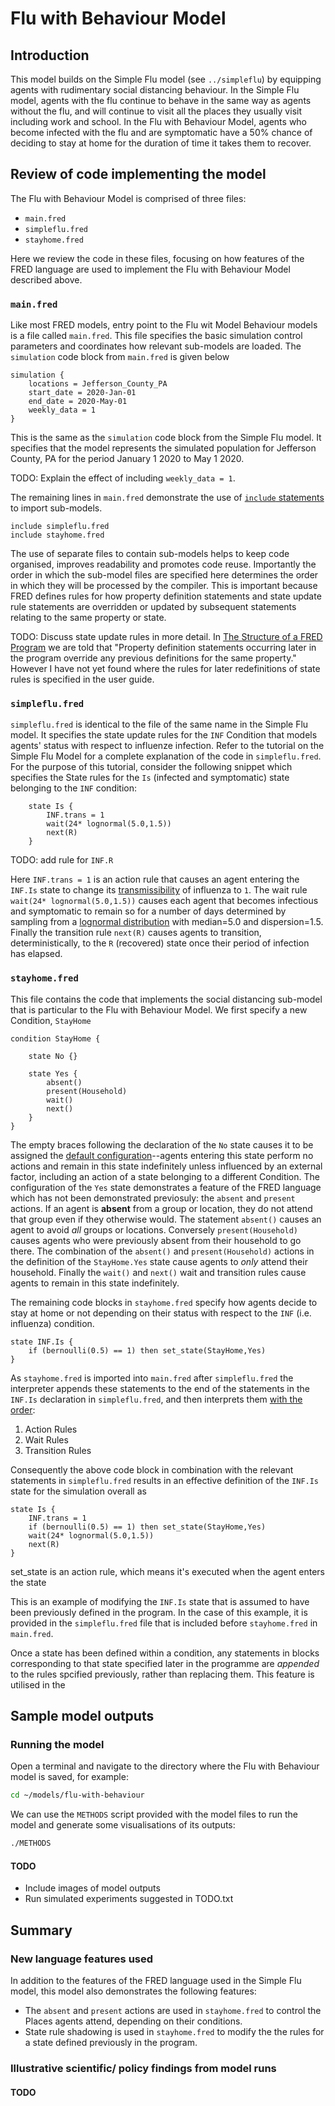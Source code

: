 # Flu with Behaviour Model

## Introduction

This model builds on the Simple Flu model (see `../simpleflu`) by equipping agents with rudimentary social distancing behaviour. In the Simple Flu model, agents with the flu continue to behave in the same way as agents without the flu, and will continue to visit all the places they usually visit including work and school. In the Flu with Behaviour Model, agents who become infected with the flu and are symptomatic have a 50% chance of deciding to stay at home for the duration of time it takes them to recover.

## Review of code implementing the model

The Flu with Behaviour Model is comprised of three files:

- `main.fred`
- `simpleflu.fred`
- `stayhome.fred`

Here we review the code in these files, focusing on how features of the FRED language are used to implement the Flu with Behaviour Model described above.

### `main.fred`

Like most FRED models, entry point to the Flu wit Model Behaviour models is a file called `main.fred`. This file specifies the basic simulation control parameters and coordinates how relevant sub-models are loaded. The `simulation` code block from `main.fred` is given below

```fred
simulation {
    locations = Jefferson_County_PA 
    start_date = 2020-Jan-01
    end_date = 2020-May-01
    weekly_data = 1
}
```

This is the same as the `simulation` code block from the Simple Flu model. It specifies that the model represents the simulated population for Jefferson County, PA for the period January 1 2020 to May 1 2020.

TODO: Explain the effect of including `weekly_data = 1`.

The remaining lines in `main.fred` demonstrate the use of [`include` statements](https://epistemix-fred-guide.readthedocs-hosted.com/en/latest/user_guide/chapter4/chapter4.html#include-statements) to import sub-models.

```fred
include simpleflu.fred
include stayhome.fred
```

The use of separate files to contain sub-models helps to keep code organised, improves readability and promotes code reuse. Importantly the order in which the sub-model files are specified here determines the order in which they will be processed by the compiler. This is important because FRED defines rules for how property definition statements and state update rule statements are overridden or updated by subsequent statements relating to the same property or state. 

TODO: Discuss state update rules in more detail. In [The Structure of a FRED Program](https://epistemix-fred-guide.readthedocs-hosted.com/en/latest/user_guide/chapter4/chapter4.html#the-structure-of-a-fred-program) we are told that "Property definition statements occurring later in the program override any previous definitions for the same property." However I have not yet found where the rules for later redefinitions of state rules is specified in the user guide.

### `simpleflu.fred`

`simpleflu.fred` is identical to the file of the same name in the Simple Flu model. It specifies the state update rules for the `INF` Condition that models agents' status with respect to influenze infection. Refer to the tutorial on the Simple Flu Model for a complete explanation of the code in `simpleflu.fred`. For the purpose of this tutorial, consider the following snippet which specifies the State rules for the `Is` (infected and symptomatic) state belonging to the `INF` condition:

```fred
    state Is {
        INF.trans = 1
        wait(24* lognormal(5.0,1.5))
        next(R)
    }
```

TODO: add rule for `INF.R`

Here `INF.trans = 1` is an action rule that causes an agent entering the `INF.Is` state to change its [transmissibility](https://epistemix-fred-guide.readthedocs-hosted.com/en/latest/user_guide/chapter9/chapter9.html#the-transmissibility-of-an-agent) of influenza to `1`. The wait rule `wait(24* lognormal(5.0,1.5))` causes each agent that becomes infectious and symptomatic to remain so for a number of days determined by sampling from a [lognormal distribution](https://epistemix-fred-guide.readthedocs-hosted.com/en/latest/user_guide/chapter5/chapter5.html?highlight=lognormal#statistical-distributions) with median=5.0 and dispersion=1.5. Finally the transition rule `next(R)` causes agents to transition, deterministically, to the `R` (recovered) state once their period of infection has elapsed.

### `stayhome.fred`

This file contains the code that implements the social distancing sub-model that is particular to the Flu with Behaviour Model. We first specify a new Condition, `StayHome`

```fred
condition StayHome {

    state No {}

    state Yes {
        absent()
        present(Household)
        wait()
        next()
    }
}
```

The empty braces following the declaration of the `No` state causes it to be assigned the [default configuration](https://epistemix-fred-guide.readthedocs-hosted.com/en/latest/user_guide/chapter7/chapter7.html#chapter-7-rules-for-states)--agents entering this state perform no actions and remain in this state indefinitely unless influenced by an external factor, including an action of a state belonging to a different Condition. The configuration of the `Yes` state demonstrates a feature of the FRED language which has not been demonstrated previosuly: the `absent` and `present` actions. If an agent is **absent** from a group or location, they do not attend that group even if they otherwise would. The statement `absent()` causes an agent to avoid _all_ groups or locations. Conversely `present(Household)` causes agents who were previously absent from their household to go there. The combination of the `absent()` and `present(Household)` actions in the definition of the `StayHome.Yes` state cause agents to _only_ attend their household. Finally the `wait()` and `next()` wait and transition rules cause agents to remain in this state indefinitely.

The remaining code blocks in `stayhome.fred` specify how agents decide to stay at home or not depending on their status with respect to the `INF` (i.e. influenza) condition.

```fred
state INF.Is {
    if (bernoulli(0.5) == 1) then set_state(StayHome,Yes)
}
```

As `stayhome.fred` is imported into `main.fred` after `simpleflu.fred` the interpreter appends these statements to the end of the statements in the `INF.Is` declaration in `simpleflu.fred`, and then interprets them [with the order](https://epistemix-fred-guide.readthedocs-hosted.com/en/latest/user_guide/chapter7/chapter7.html?highlight=absent#order-of-rule-execution-in-a-state):

1. Action Rules
2. Wait Rules
3. Transition Rules

Consequently the above code block in combination with the relevant statements in `simpleflu.fred` results in an effective definition of the `INF.Is` state for the simulation overall as

```fred
state Is {
    INF.trans = 1
    if (bernoulli(0.5) == 1) then set_state(StayHome,Yes)
    wait(24* lognormal(5.0,1.5))
    next(R)
}
```

set_state is an action rule, which means it's executed when the agent enters the state

This is an example of modifying the `INF.Is` state that is assumed to have been previously defined in the program. In the case of this example, it is provided in the `simpleflu.fred` file that is included before `stayhome.fred` in `main.fred`.

Once a state has been defined within a condition, any statements in blocks corresponding to that state specified later in the programme are _appended_ to the rules spcified previously, rather than replacing them. This feature is utilised in the 

## Sample model outputs

### Running the model

Open a terminal and navigate to the directory where the Flu with Behaviour model is saved, for example:

```bash
cd ~/models/flu-with-behaviour
```

We can use the `METHODS` script provided with the model files to run the model and generate some visualisations of its outputs:

```bash
./METHODS
```

#### TODO

- Include images of model outputs
- Run simulated experiments suggested in TODO.txt

## Summary

### New language features used

In addition to the features of the FRED language used in the Simple Flu model, this model also demonstrates the following features:

- The `absent` and `present` actions are used in `stayhome.fred` to control the Places agents attend, depending on their conditions.
- State rule shadowing is used in `stayhome.fred` to modify the the rules for a state defined previously in the program.

### Illustrative scientific/ policy findings from model runs

#### TODO
